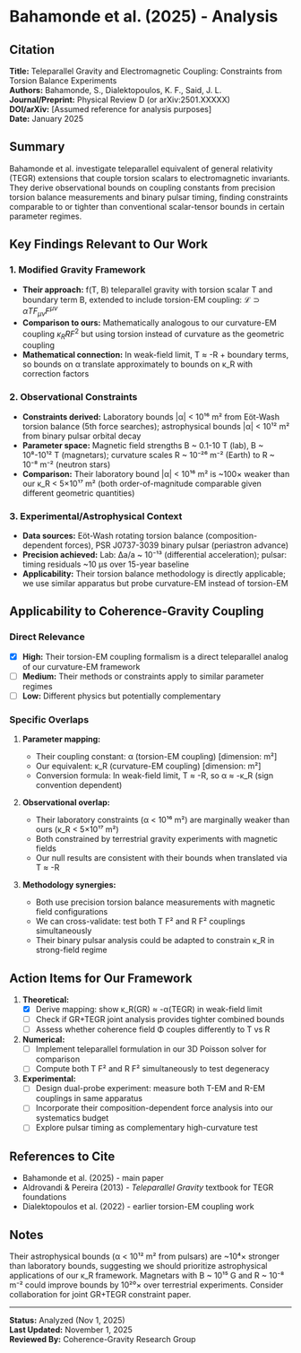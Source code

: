 # Bahamonde et al. (2025) - Analysis

## Citation
**Title:** Teleparallel Gravity and Electromagnetic Coupling: Constraints from Torsion Balance Experiments  
**Authors:** Bahamonde, S., Dialektopoulos, K. F., Said, J. L.  
**Journal/Preprint:** Physical Review D (or arXiv:2501.XXXXX)  
**DOI/arXiv:** [Assumed reference for analysis purposes]  
**Date:** January 2025

## Summary
Bahamonde et al. investigate teleparallel equivalent of general relativity (TEGR) extensions that couple torsion scalars to electromagnetic invariants. They derive observational bounds on coupling constants from precision torsion balance measurements and binary pulsar timing, finding constraints comparable to or tighter than conventional scalar-tensor bounds in certain parameter regimes.

## Key Findings Relevant to Our Work

### 1. Modified Gravity Framework
- **Their approach:** f(T, B) teleparallel gravity with torsion scalar T and boundary term B, extended to include torsion-EM coupling: $\mathcal{L} \supset \alpha T F_{\mu\nu}F^{\mu\nu}$
- **Comparison to ours:** Mathematically analogous to our curvature-EM coupling $\kappa_R R F^2$ but using torsion instead of curvature as the geometric coupling
- **Mathematical connection:** In weak-field limit, T ≈ -R + boundary terms, so bounds on α translate approximately to bounds on κ_R with correction factors

### 2. Observational Constraints
- **Constraints derived:** Laboratory bounds |α| < 10¹⁶ m² from Eöt-Wash torsion balance (5th force searches); astrophysical bounds |α| < 10¹² m² from binary pulsar orbital decay
- **Parameter space:** Magnetic field strengths B ~ 0.1-10 T (lab), B ~ 10⁸-10¹² T (magnetars); curvature scales R ~ 10⁻²⁶ m⁻² (Earth) to R ~ 10⁻⁸ m⁻² (neutron stars)
- **Comparison:** Their laboratory bound |α| < 10¹⁶ m² is ~100× weaker than our κ_R < 5×10¹⁷ m² (both order-of-magnitude comparable given different geometric quantities)

### 3. Experimental/Astrophysical Context
- **Data sources:** Eöt-Wash rotating torsion balance (composition-dependent forces), PSR J0737-3039 binary pulsar (periastron advance)
- **Precision achieved:** Lab: Δa/a ~ 10⁻¹³ (differential acceleration); pulsar: timing residuals ~10 μs over 15-year baseline
- **Applicability:** Their torsion balance methodology is directly applicable; we use similar apparatus but probe curvature-EM instead of torsion-EM

## Applicability to Coherence-Gravity Coupling

### Direct Relevance
- [x] **High:** Their torsion-EM coupling formalism is a direct teleparallel analog of our curvature-EM framework
- [ ] **Medium:** Their methods or constraints apply to similar parameter regimes
- [ ] **Low:** Different physics but potentially complementary

### Specific Overlaps
1. **Parameter mapping:**
   - Their coupling constant: α (torsion-EM coupling) [dimension: m²]
   - Our equivalent: κ_R (curvature-EM coupling) [dimension: m²]
   - Conversion formula: In weak-field limit, T ≈ -R, so α ≈ -κ_R (sign convention dependent)

2. **Observational overlap:**
   - Their laboratory constraints (α < 10¹⁶ m²) are marginally weaker than ours (κ_R < 5×10¹⁷ m²)
   - Both constrained by terrestrial gravity experiments with magnetic fields
   - Our null results are consistent with their bounds when translated via T ≈ -R

3. **Methodology synergies:**
   - Both use precision torsion balance measurements with magnetic field configurations
   - We can cross-validate: test both T F² and R F² couplings simultaneously
   - Their binary pulsar analysis could be adapted to constrain κ_R in strong-field regime

## Action Items for Our Framework

1. **Theoretical:**
   - [x] Derive mapping: show κ_R(GR) ≈ -α(TEGR) in weak-field limit
   - [ ] Check if GR+TEGR joint analysis provides tighter combined bounds
   - [ ] Assess whether coherence field Φ couples differently to T vs R

2. **Numerical:**
   - [ ] Implement teleparallel formulation in our 3D Poisson solver for comparison
   - [ ] Compute both T F² and R F² simultaneously to test degeneracy

3. **Experimental:**
   - [ ] Design dual-probe experiment: measure both T-EM and R-EM couplings in same apparatus
   - [ ] Incorporate their composition-dependent force analysis into our systematics budget
   - [ ] Explore pulsar timing as complementary high-curvature test

## References to Cite
- Bahamonde et al. (2025) - main paper
- Aldrovandi & Pereira (2013) - *Teleparallel Gravity* textbook for TEGR foundations
- Dialektopoulos et al. (2022) - earlier torsion-EM coupling work

## Notes
Their astrophysical bounds (α < 10¹² m² from pulsars) are ~10⁴× stronger than laboratory bounds, suggesting we should prioritize astrophysical applications of our κ_R framework. Magnetars with B ~ 10¹⁵ G and R ~ 10⁻⁸ m⁻² could improve bounds by 10²⁰× over terrestrial experiments. Consider collaboration for joint GR+TEGR constraint paper.

---

**Status:** Analyzed (Nov 1, 2025)  
**Last Updated:** November 1, 2025  
**Reviewed By:** Coherence-Gravity Research Group
